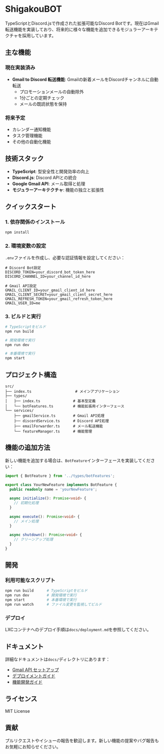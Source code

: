 # ShigakouBOT

TypeScriptとDiscord.jsで作成された拡張可能なDiscord Botです。現在はGmail転送機能を実装しており、将来的に様々な機能を追加できるモジュラーアーキテクチャを採用しています。

## 主な機能

### 現在実装済み
- **Gmail to Discord 転送機能**: Gmailの新着メールをDiscordチャンネルに自動転送
  - プロモーションメールの自動除外
  - 1分ごとの定期チェック
  - メールの既読状態を保持

### 将来予定
- カレンダー通知機能
- タスク管理機能
- その他の自動化機能

## 技術スタック

- **TypeScript**: 型安全性と開発効率の向上
- **Discord.js**: Discord APIとの統合
- **Google Gmail API**: メール取得と処理
- **モジュラーアーキテクチャ**: 機能の独立と拡張性

## クイックスタート

### 1. 依存関係のインストール

```bash
npm install
```

### 2. 環境変数の設定

`.env`ファイルを作成し、必要な認証情報を設定してください：

```env
# Discord Bot設定
DISCORD_TOKEN=your_discord_bot_token_here
DISCORD_CHANNEL_ID=your_channel_id_here

# Gmail API設定
GMAIL_CLIENT_ID=your_gmail_client_id_here
GMAIL_CLIENT_SECRET=your_gmail_client_secret_here
GMAIL_REFRESH_TOKEN=your_gmail_refresh_token_here
GMAIL_USER_ID=me
```

### 3. ビルドと実行

```bash
# TypeScriptをビルド
npm run build

# 開発環境で実行
npm run dev

# 本番環境で実行
npm start
```

## プロジェクト構造

```
src/
├── index.ts                    # メインアプリケーション
├── types/
│   ├── index.ts               # 基本型定義
│   └── botFeatures.ts         # 機能拡張用インターフェース
└── services/
    ├── gmailService.ts        # Gmail API処理
    ├── discordService.ts      # Discord API処理
    ├── emailForwarder.ts      # メール転送機能
    └── featureManager.ts      # 機能管理
```

## 機能の追加方法

新しい機能を追加する場合は、`BotFeature`インターフェースを実装してください：

```typescript
import { BotFeature } from '../types/botFeatures';

export class YourNewFeature implements BotFeature {
  public readonly name = 'yourNewFeature';
  
  async initialize(): Promise<void> {
    // 初期化処理
  }
  
  async execute(): Promise<void> {
    // メイン処理
  }
  
  async shutdown(): Promise<void> {
    // クリーンアップ処理
  }
}
```

## 開発

### 利用可能なスクリプト

```bash
npm run build      # TypeScriptをビルド
npm run dev        # 開発環境で実行
npm start          # 本番環境で実行
npm run watch      # ファイル変更を監視してビルド
```

### デプロイ

LXCコンテナへのデプロイ手順は`docs/deployment.md`を参照してください。

## ドキュメント

詳細なドキュメントは`docs/`ディレクトリにあります：

- [Gmail API セットアップ](./docs/gmail-setup.md)
- [デプロイメントガイド](./docs/deployment.md)
- [機能開発ガイド](./docs/feature-development.md)

## ライセンス

MIT License

## 貢献

プルリクエストやイシューの報告を歓迎します。新しい機能の提案やバグ報告もお気軽にお知らせください。 